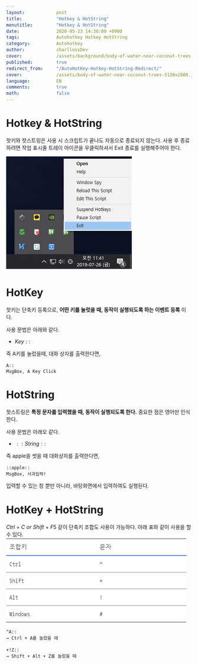 ```yaml
---
layout:            post
title:             "Hotkey & HotString"
menutitle:         "Hotkey & HotString"
date:              2020-05-23 14:30:00 +0900
tags:              Autohotkey Hotkey HotString
category:          Autohotkey
author:            charllossDev
cover:             /assets/background/body-of-water-near-coconut-trees-5120x2880.jpg
published:         true
redirect_from:     "/AutoHotKey-Hotkey-HotString-Redirect/"
cover:             /assets/body-of-water-near-coconut-trees-5120x2880.jpg
language:          EN
comments:          true
math:			   false
---
```


# Hotkey & HotString

핫키와 핫스트링은 사용 시 스크립트가 끝나도 자동으로 종료되지 않는다.
사용 후 종료하려면 작업 표시줄 트레이 아이콘을 우클릭하셔서 Exit 종료를 실행해주어야 한다.

![](./assets/part1-3-hotkey-hotstring-d20cc0e2.png)


# HotKey

핫키는 단축키 등록으로, **어떤 키를 눌럿을 때, 동작이 실행되도록 하는 이벤트 등록** 이다.

사용 문법은 아래와 같다.
* $Key::$

즉 A키를 눌렀을때, 대화 상자를 출력한다면,

```autohotkey
A::
MsgBox, A Key Click
```

# HotString
핫스트링은 **특정 문자를 입력했을 때, 동작이 실행되도록 한다.** 중요한 점은 영어만 인식한다.

사용 문법은 아래오 같다.
* $::String::$

즉 apple을 썻을 때 대화상자를 출력한다면,

```autohotkey
::apple::
MsgBox, 사과입력!
```

입력할 수 있는 창 뿐만 아니라, 바탕화면에서 입력하여도 실행된다.

# HotKey + HotString
$Ctrl$ + $C$ $or$ $Shift$ + $F5$ 같이 단축키 조합도 사용이 가능하다.
아래 표와 같이 사용을 할 수 있다.
![](./assets/part1-3-hotkey-hotstring-bb71126b.png)

```autohotkey
^A::
→ Ctrl + A를 눌렀을 때

+!Z::
→ Shift + Alt + Z를 눌렀을 때
```
